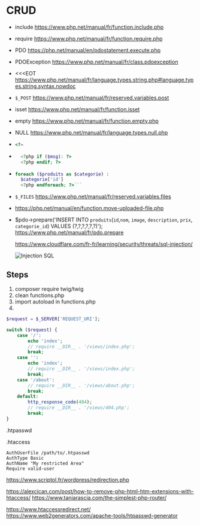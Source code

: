 # CRUD

- include https://www.php.net/manual/fr/function.include.php
- require https://www.php.net/manual/fr/function.require.php
- PDO https://php.net/manual/en/pdostatement.execute.php
- PDOException https://www.php.net/manual/fr/class.pdoexception
- <<<EOT https://www.php.net/manual/fr/language.types.string.php#language.types.string.syntax.nowdoc
- `$_POST` https://www.php.net/manual/fr/reserved.variables.post
- isset https://www.php.net/manual/fr/function.isset
- empty https://www.php.net/manual/fr/function.empty.php
- NULL https://www.php.net/manual/fr/language.types.null.php
- ```php
  <?=
  ```
- ```php
    <?php if ($msg): ?>
    <?php endif; ?>
  ```
- ````php
  foreach ($produits as $categorie) :
    $categorie['id']
    <?php endforeach; ?>```
  ````
- `$_FILES` https://www.php.net/manual/fr/reserved.variables.files
- https://php.net/manual/en/function.move-uploaded-file.php
- $pdo->prepare('INSERT INTO `produits`(`id`,`nom`, `image`, `description`, `prix`, `categorie_id`) VALUES (?,?,?,?,?,?)');
  https://www.php.net/manual/fr/pdo.prepare

  https://www.cloudflare.com/fr-fr/learning/security/threats/sql-injection/

  ![Injection SQL](https://www.cloudflare.com/img/learning/security/threats/sql-injection-attack/sql-injection-infographic.png)

## Steps

1. composer require twig/twig
2. clean functions.php
3. import autoload in functions.php
4.

```php
$request = $_SERVER['REQUEST_URI'];

switch ($request) {
    case '/':
        echo 'index';
        // require __DIR__ . '/views/index.php';
        break;
    case '':
        echo 'index';
        // require __DIR__ . '/views/index.php';
        break;
    case '/about':
        // require __DIR__ . '/views/about.php';
        break;
    default:
        http_response_code(404);
        // require __DIR__ . '/views/404.php';
        break;
}

```

.htpasswd

.htaccess

```
AuthUserFile /path/to/.htpasswd
AuthType Basic
AuthName "My restricted Area"
Require valid-user
```

https://www.scriptol.fr/wordpress/redirection.php

https://alexcican.com/post/how-to-remove-php-html-htm-extensions-with-htaccess/
https://www.taniarascia.com/the-simplest-php-router/

https://www.htaccessredirect.net/
https://www.web2generators.com/apache-tools/htpasswd-generator

```

```
